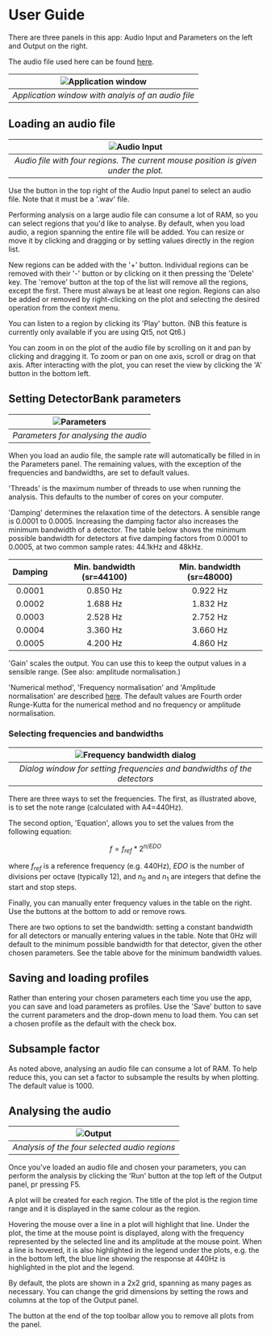 # User Guide

There are three panels in this app: Audio Input and Parameters on the left and 
Output on the right. 

The audio file used here can be found [here](https://github.com/keziah55/detectorbank-gui/blob/main/detectorbankgui/test/data/dre48.wav).

| ![Application window](img/db-gui.png)
|:--:|
| *Application window with analyis of an audio file* |

## Loading an audio file

| ![Audio Input](img/audio_input.png "Audio file with four regions" )
|:--:|
| *Audio file with four regions. The current mouse position is given under the plot.* |

Use the button in the top right of the Audio Input panel to select an audio file. 
Note that it must be a '.wav' file.

Performing analysis on a large audio file can consume a lot of RAM, so you can select
regions that you'd like to analyse. By default, when you load audio, a region
spanning the entire file will be added. You can resize or move it by clicking and dragging or by setting values directly in the region list. 

New regions can be added with the '+' button. Individual regions can be removed with 
their '-' button or by clicking on it then pressing the 'Delete' key. 
The 'remove' button at the top of the list will remove all the 
regions, except the first. There must always be at least one region. 
Regions can also be added or removed by right-clicking on the plot and selecting 
the desired operation from the context menu. 

You can listen to a region by clicking its 'Play' button. (NB this feature is 
currently only available if you are using Qt5, not Qt6.)

You can zoom in on the plot of the audio file by scrolling on it and pan by clicking and dragging it. To zoom or pan on one axis, scroll or drag on that axis. 
After interacting with the plot, you can reset the view by clicking the 'A' button in 
the bottom left.

## Setting DetectorBank parameters

| ![Parameters](img/parameters.png "Parameters panel" )
|:--:|
| *Parameters for analysing the audio* |

When you load an audio file, the sample rate will automatically be filled in in the 
Parameters panel. The remaining values, with the exception of the frequencies and 
bandwidths, are set to default values. 

'Threads' is the maximum number of threads to use when running the analysis. 
This defaults to the number of cores on your computer.

'Damping' determines the relaxation time of the detectors. 
A sensible range is 0.0001 to 0.0005. Increasing the damping factor also increases the 
minimum bandwidth of a detector. 
The table below shows the minimum possible bandwidth for detectors at five damping
factors from 0.0001 to 0.0005, at two common sample rates: 44.1kHz and 48kHz.

| Damping | Min. bandwidth (sr=44100) | Min. bandwidth (sr=48000) |
|:-------:|:-------------------------:|:-------------------------:|
|  0.0001 |          0.850 Hz         |          0.922 Hz         |
|  0.0002 |          1.688 Hz         |          1.832 Hz         |
|  0.0003 |          2.528 Hz         |          2.752 Hz         |
|  0.0004 |          3.360 Hz         |          3.660 Hz         |
|  0.0005 |          4.200 Hz         |          4.860 Hz         |

'Gain' scales the output. You can use this to keep the output values in a sensible range.
(See also: amplitude normalisation.)

'Numerical method', 'Frequency normalisation' and 'Amplitude normalisation' are described
[here](https://keziah55.github.io/DetectorBank/FeaturesExplained.html).
The default values are Fourth order Runge-Kutta for the numerical method and no frequency 
or amplitude normalisation.

### Selecting frequencies and bandwidths

| ![Frequency bandwidth dialog](img/freq_bw_dialog.png "Frequency and bandwidth dialog" )
|:--:|
| *Dialog window for setting frequencies and bandwidths of the detectors* |

There are three ways to set the frequencies. The first, as illustrated above, is to set the 
note range (calculated with A4=440Hz). 

The second option, 'Equation', allows you to set the values from the following equation:

$$
f = f_{ref} * 2^{n / EDO}
$$

where $f_{ref}$ is a reference frequency (e.g. 440Hz), $EDO$ is the number of divisions
per octave (typically 12), and $n_0$ and $n_1$ are integers that define the start and 
stop steps.

Finally, you can manually enter frequency values in the table on the right. Use the buttons 
at the bottom to add or remove rows.

There are two options to set the bandwidth: setting a constant bandwidth for all detectors 
or manually entering values in the table. Note that 0Hz will default to the minimum possible 
bandwidth for that detector, given the other chosen parameters. See the table above for the 
minimum bandwidth values.

## Saving and loading profiles

Rather than entering your chosen parameters each time you use the app, you can save and load
parameters as profiles. Use the 'Save' button to save the current parameters and the drop-down
menu to load them. You can set a chosen profile as the default with the check box.

## Subsample factor

As noted above, analysing an audio file can consume a lot of RAM. To help reduce this, you can 
set a factor to subsample the results by when plotting. The default value is 1000.

## Analysing the audio

| ![Output](img/output.png "Analysis of audio file" )
|:--:|
| *Analysis of the four selected audio regions* |

Once you've loaded an audio file and chosen your parameters, you can perform the analysis 
by clicking the 'Run' button at the top left of the Output panel, pr pressing F5.

A plot will be created for each region. The title of the plot is the region time range 
and it is displayed in the same colour as the region. 

Hovering the mouse over a line in a plot will highlight that line. Under the plot, the time 
at the mouse point is displayed, along with the frequency represented by the selected line 
and its amplitude at the mouse point. When a line is hovered, it is also highlighted in the 
legend under the plots, e.g. the in the bottom left, the blue line showing the response 
at 440Hz is highlighted in the plot and the legend.

By default, the plots are shown in a 2x2 grid, spanning as many pages as necessary.
You can change the grid dimensions by setting the rows and columns at the top of the 
Output panel.

The button at the end of the top toolbar allow you to remove all plots from the panel.
